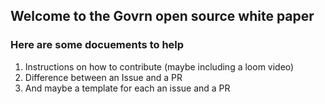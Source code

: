 ## Welcome to the Govrn open source white paper

### Here are some docuements to help
1. Instructions on how to contribute (maybe including a loom video)
1. Difference between an Issue and a PR
1. And maybe a template for each an issue and a PR
